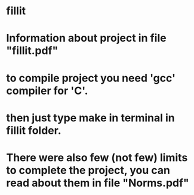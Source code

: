 # fillit
# Information about project in file "fillit.pdf"
# to compile project you need 'gcc' compiler for 'C'.
# then just type make in terminal in fillit folder.

# There were also few (not few) limits to complete the project, you can read about them in file "Norms.pdf"
